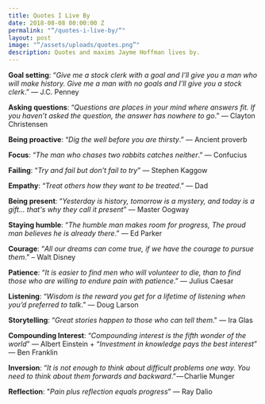 ```yaml
---
title: Quotes I Live By
date: 2018-08-08 00:00:00 Z
permalink: "“/quotes-i-live-by/“"
layout: post
image: "“/assets/uploads/quotes.png”"
description: Quotes and maxims Jayme Hoffman lives by.
---
```


**Goal setting**: “*Give me a stock clerk with a goal and I’ll give you a man who will make history. Give me a man with no goals and I’ll give you a stock clerk*.” — J.C. Penney

**Asking questions**: “*Questions are places in your mind where answers fit. If you haven’t asked the question, the answer has nowhere to go*.” — Clayton Christensen

**Being proactive**: “*Dig the well before you are thirsty*.” — Ancient proverb

**Focus**: “*The man who chases two rabbits catches neither*.” — Confucius

**Failing**: “*Try and fail but don’t fail to try*” — Stephen Kaggow

**Empathy**: “*Treat others how they want to be treated*.” — Dad

**Being present**: “*Yesterday is history, tomorrow is a mystery, and today is a gift... that's why they call it present*” — Master Oogway

**Staying humble**: “*The humble man makes room for progress, The proud man believes he is already there*.” — Ed Parker

**Courage**: “*All our dreams can come true, if we have the courage to pursue them*.” – Walt Disney

**Patience**: “*It is easier to find men who will volunteer to die, than to find those who are willing to endure pain with patience*.” — Julius Caesar

**Listening**: “*Wisdom is the reward you get for a lifetime of listening when you’d preferred to talk*.” — Doug Larson

**Storytelling**: “*Great stories happen to those who can tell them*." — Ira Glas

**Compounding Interest**: “*Compounding interest is the fifth wonder of the world*” — Albert Einstein + “*Investment in knowledge pays the best interest*” — Ben Franklin

**Inversion**: “*It is not enough to think about difficult problems one way. You need to think about them forwards and backward*.” — Charlie Munger

**Reflection**: "*Pain plus reflection equals progress*” — Ray Dalio

